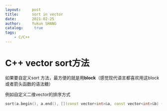 ```yaml
---
layout:     post
title:      sort in vector
date:       2021-02-25
author:     Yukun SHANG
catalog: 	 true
tags:
    - C/C++
---
```


# C++ vector sort方法

如果要自定义sort 方法，最方便的就是用**block**（感觉现代语言都喜欢用这block或者箭头函数的语法糖）

例如自定义二维vector的排序方式

```cpp
sort(a.begin(), a.end(), [](const vector<int>&a, const vector<int>&b) {return a[1] < b[1];});
```

